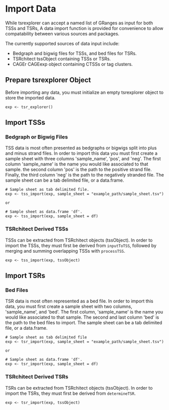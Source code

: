 
# Import Data

While tsrexplorer can accept a named list of GRanges as input for both TSSs and TSRs, 
A data import function is provided for convenience to allow compatability between various sources and packages.

The currently supported sources of data input include:

* Bedgraph and bigwig files for TSSs, and bed files for TSRs.
* TSRchitect tssObject containing TSSs or TSRs.
* CAGEr CAGEexp object containing CTSSs or tag clusters.

## Prepare tsrexplorer Object

Before importing any data, you must initialize an empty tsrexplorer object to store the imported data.

```
exp <- tsr_explorer()
```

## Import TSSs

### Bedgraph or Bigwig Files

TSS data is most often presented as bedgraphs or bigwigs split into plus and minus strand files.
In order to import this data you must first create a sample sheet with three columns 'sample_name', 'pos', and 'neg'.
The first column 'sample_name' is the name you would like associated to that sample.
the second column 'pos' is the path to the positive strand file.
Finally, the third column 'neg' is the path to the negatively stranded file.
The sample sheet can be a tab delimited file, or a data.frame.

```
# Sample sheet as tab delimited file.
exp <- tss_import(exp, sample_sheet = "example_path/sample_sheet.tsv")

or

# Sample sheet as data.frame 'df'.
exp <- tss_import(exp, sample_sheet = df)
```

### TSRchitect Derived TSSs

TSSs can be extracted from TSRchitect objects (tssObject).
In order to import the TSSs, they must first be derived from `inputToTSS`,
followed by merging and summing overlapping TSSs with `processTSS`.


```
exp <- tss_import(exp, tssObject)
```

## Import TSRs

### Bed Files

TSR data is most often represented as a bed file.
In order to import this data, you must first create a sample sheet with two columns, 'sample_name', and 'bed'.
The first column, 'sample_name' is the name you would like associated to that sample.
The second and last column 'bed' is the path to the bed files to import.
The sample sheet can be a tab delimited file, or a data.frame.

```
# Sample sheet as tab delimited file
exp <- tsr_import(exp, sample_sheet = "example_path/sample_sheet.tsv")

or

# Sample sheet as data.frame 'df'.
exp <- tsr_import(exp, sample_sheet = df)
```

### TSRchitect Derived TSRs

TSRs can be extracted from TSRchitect objects (tssObject).
In order to import the TSRs, they must first be derived from `determineTSR`.

```
exp <- tsr_import(exp, tssObject)
```
